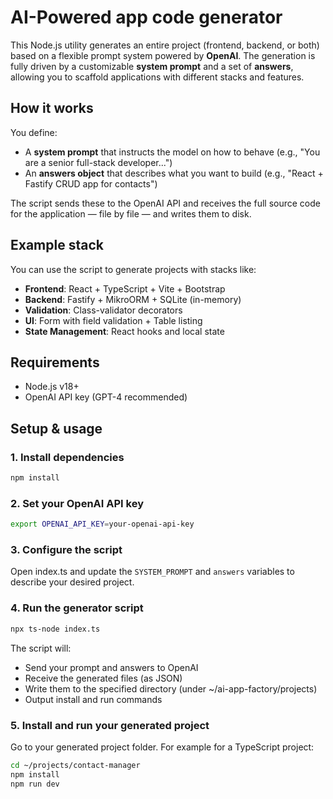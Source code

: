 # AI-Powered app code generator

This Node.js utility generates an entire project (frontend, backend, or both) based on a flexible prompt system powered by **OpenAI**. The generation is fully driven by a customizable **system prompt** and a set of **answers**, allowing you to scaffold applications with different stacks and features.

## How it works

You define:
- A **system prompt** that instructs the model on how to behave (e.g., "You are a senior full-stack developer...")
- An **answers object** that describes what you want to build (e.g., "React + Fastify CRUD app for contacts")

The script sends these to the OpenAI API and receives the full source code for the application — file by file — and writes them to disk.

## Example stack 

You can use the script to generate projects with stacks like:

- **Frontend**: React + TypeScript + Vite + Bootstrap
- **Backend**: Fastify + MikroORM + SQLite (in-memory)
- **Validation**: Class-validator decorators
- **UI**: Form with field validation + Table listing
- **State Management**: React hooks and local state

## Requirements

- Node.js v18+
- OpenAI API key (GPT-4 recommended)


## Setup & usage

### 1. Install dependencies

```bash
npm install
```

### 2. Set your OpenAI API key

```bash
export OPENAI_API_KEY=your-openai-api-key
```

### 3. Configure the script

Open index.ts and update the `SYSTEM_PROMPT` and `answers` variables to describe your desired project.

### 4. Run the generator script

```bash
npx ts-node index.ts
```

The script will:
- Send your prompt and answers to OpenAI
- Receive the generated files (as JSON)
- Write them to the specified directory (under  ~/ai-app-factory/projects)
- Output install and run commands

### 5. Install and run your generated project
Go to your generated project folder. For example for a TypeScript project:

```bash
cd ~/projects/contact-manager
npm install
npm run dev
```
